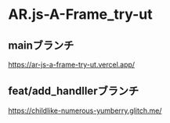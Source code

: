 # AR.js-A-Frame_try-ut

## mainブランチ
https://ar-js-a-frame-try-ut.vercel.app/

## feat/add_handllerブランチ
https://childlike-numerous-yumberry.glitch.me/
